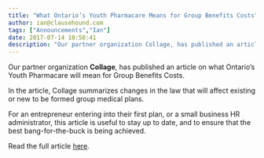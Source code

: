 ```yaml
---
title: "What Ontario’s Youth Pharmacare Means for Group Benefits Costs"
author: ian@clausehound.com
tags: ["Announcements","Ian"]
date: 2017-07-14 10:58:41
description: "Our partner organization Collage, has published an article on what Ontario’s Youth Pharmacare will mean for Group Benefits Costs."
---
```




Our partner organization **Collage**, has published an article on what Ontario’s Youth Pharmacare will mean for Group Benefits Costs.

In the article, Collage summarizes changes in the law that will affect existing or new to be formed group medical plans.

For an entrepreneur entering into their first plan, or a small business HR administrator, this article is useful to stay up to date, and to ensure that the best bang-for-the-buck is being achieved.

Read the full article [here](https://www.collage.co/magazine/ohip-pharmacare-employee-benefits/).

 
